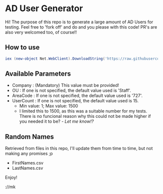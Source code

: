 # AD User Generator

Hi! The purpose of this repo is to generate a large amount of AD Users for testing. Feel free to 'fork off' and do and you please with this code! PR's are also very welcomed too, of course!! 


## How to use
```powershell
iex (new-object Net.WebClient).DownloadString('https://raw.githubusercontent.com/MartynKeigher/ADUser_Generator/main/ADUserGenerator.ps1'); ADUser-Generation -Company 'MyCompany'
```

## Available Parameters
- Company : (Mandatory) This value must be provided!
- OU : If one is not specified, the default value used is 'Staff'.
- AreaCode : If one is not specified, the default value used is '727'.
- UserCount : If one is not specified, the default value used is 15.
	- Min value: 1; Max value: 1500
	- I limited this to 1500, as this was a suitable number for my tests. There is no funcional reason why this could not be made higher if you needed it to be? *- Let me know!?*

## Random Names
Retrieved from files in this repo, I'll update them from time to time, but not making any promises ;p

 - FirstNames.csv
 - LastNames.csv


Enjoy!

://mk
